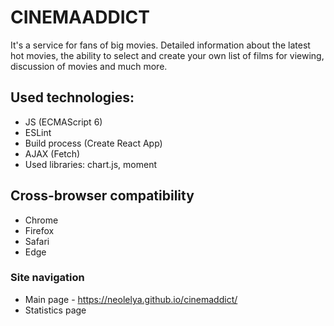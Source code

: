 # CINEMAADDICT
It's a service for fans of big movies. Detailed information about the latest hot movies, the ability to select and create your own list of films for viewing, discussion of movies and much more.


## Used technologies: 
* JS (ECMAScript 6)
* ESLint
* Build process (Create React App)
* AJAX (Fetch)
* Used libraries: chart.js, moment


## Cross-browser compatibility
* Chrome 
* Firefox 
* Safari 
* Edge 


### Site navigation 
* Main page - https://neolelya.github.io/cinemaddict/
* Statistics page

